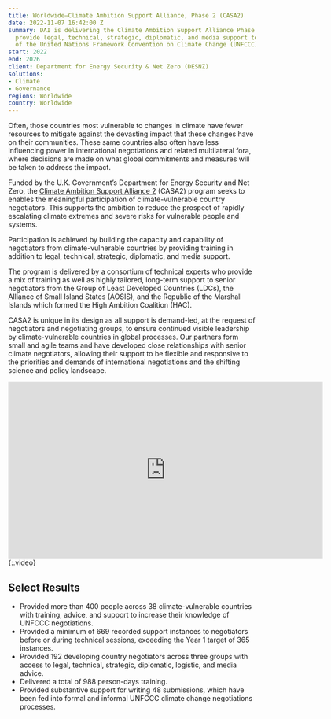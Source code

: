 ```yaml
---
title: Worldwide—Climate Ambition Support Alliance, Phase 2 (CASA2)
date: 2022-11-07 16:42:00 Z
summary: DAI is delivering the Climate Ambition Support Alliance Phase 2, CASA2 will
  provide legal, technical, strategic, diplomatic, and media support to negotiators
  of the United Nations Framework Convention on Climate Change (UNFCCC)
start: 2022
end: 2026
client: Department for Energy Security & Net Zero (DESNZ)
solutions:
- Climate
- Governance
regions: Worldwide
country: Worldwide
---
```


Often, those countries most vulnerable to changes in climate have fewer resources to mitigate against the devasting impact that these changes have on their communities. These same countries also often have less influencing power in international negotiations and related multilateral fora, where decisions are made on what global commitments and measures will be taken to address the impact.  

Funded by the U.K. Government’s Department for Energy Security and Net Zero, the [Climate Ambition Support Alliance 2](https://casaclimate.org/) (CASA2) program seeks to enables the meaningful participation of climate-vulnerable country negotiators. This supports the ambition to reduce the prospect of rapidly escalating climate extremes and severe risks for vulnerable people and systems. 

Participation is achieved by building the capacity and capability of negotiators from climate-vulnerable countries by providing training in addition to legal, technical, strategic, diplomatic, and media support.  

The program is delivered by a consortium of technical experts who provide a mix of training as well as highly tailored, long-term support to senior negotiators from the Group of Least Developed Countries (LDCs), the Alliance of Small Island States (AOSIS), and the Republic of the Marshall Islands which formed the High Ambition Coalition (HAC). 

CASA2 is unique in its design as all support is demand-led, at the request of negotiators and negotiating groups, to ensure continued visible leadership by climate-vulnerable countries in global processes. Our partners form small and agile teams and have developed close relationships with senior climate negotiators, allowing their support to be flexible and responsive to the priorities and demands of international 
negotiations and the shifting science and policy landscape. 

<iframe src="https://player.vimeo.com/video/962367526" width="640" height="360" frameborder="0" allow="autoplay; fullscreen; picture-in-picture" allowfullscreen></iframe>{:.video}  

## Select Results

* Provided more than 400 people across 38 climate-vulnerable countries with training, advice, and support to increase their knowledge of UNFCCC negotiations.
* Provided a minimum of 669 recorded support instances to negotiators before or during technical sessions, exceeding the Year 1 target of 365 instances. 
* Provided 192 developing country negotiators across three groups with access to legal, technical, strategic, diplomatic, logistic, and media advice.
* Delivered a total of 988 person-days training.
* Provided substantive support for writing 48 submissions, which have been fed into formal and informal UNFCCC climate change negotiations processes.
